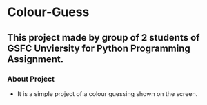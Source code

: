 # Colour-Guess

## This project made by group of 2 students of GSFC Unviersity for Python Programming Assignment.

### About Project

- It is a simple project of a colour guessing shown on the screen.
